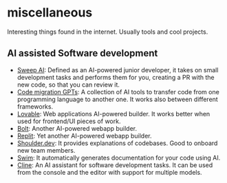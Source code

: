 # miscellaneous
Interesting things found in the internet. Usually tools and cool projects.

## AI assisted Software development

* [Sweep AI](https://sweep.dev/): Defined as an AI-powered junior developer, it takes on small development tasks and performs them for you, creating a PR with the new code, so that you can review it.
* [Code migration GPTs](https://www.yeschat.ai/tag/Code-Migration): A collection of AI tools to transfer code from one programming language to another one. It works also between different frameworks.
* [Lovable](https://lovable.dev/): Web applications AI-powered builder. It works better when used for frontend/UI pieces of work.
* [Bolt](https://bolt.new/): Another AI-powered webapp builder.
* [Replit](https://replit.com/): Yet another AI-powered webapp builder.
* [Shoulder.dev](https://shoulder.dev/): It provides explanations of codebases. Good to onboard new team members.
* [Swim](https://swimm.io/): It automatically generates documentation for your code using AI.
* [Cline](https://github.com/cline/cline): An AI assistant for software development tasks. It can be used from the console and the editor with support for multiple models.
